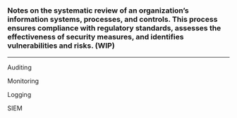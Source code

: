 ### Notes on the systematic review of an organization’s information systems, processes, and controls. This process ensures compliance with regulatory standards, assesses the effectiveness of security measures, and identifies vulnerabilities and risks. (WIP)

---

Auditing  

Monitoring  

Logging  

SIEM  


